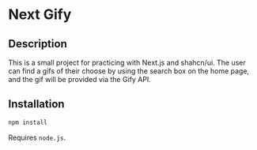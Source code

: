 # Next Gify

## Description

This is a small project for practicing with Next.js and shahcn/ui. The user can find a
gifs of their choose by using the search box on the home page, and the gif will
be provided via the Gify API.

## Installation

```bash
npm install
```

Requires `node.js`.
